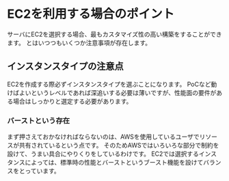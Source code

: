 # EC2を利用する場合のポイント

サーバにEC2を選択する場合、最もカスタマイズ性の高い構築をすることができます。
とはいつつもいくつか注意事項が存在します。

## インスタンスタイプの注意点

EC2を作成する際必ずインスタンスタイプを選ぶことになります。
PoCなど動けばよいというレベルであれば深追いする必要は薄いですが、性能面の要件がある場合はしっかりと選定する必要があります。

### バーストという存在

まず押さえておかなければならないのは、AWSを使用しているユーザでリソースが共有されているという点です。
そのためAWSではいろいろな部分で制約を設けて、うまい具合にやりくりをしているわけです。
EC2では選択するインスタンスによっては、標準時の性能とバーストというブースト機能を設けてバランスをとっています。

